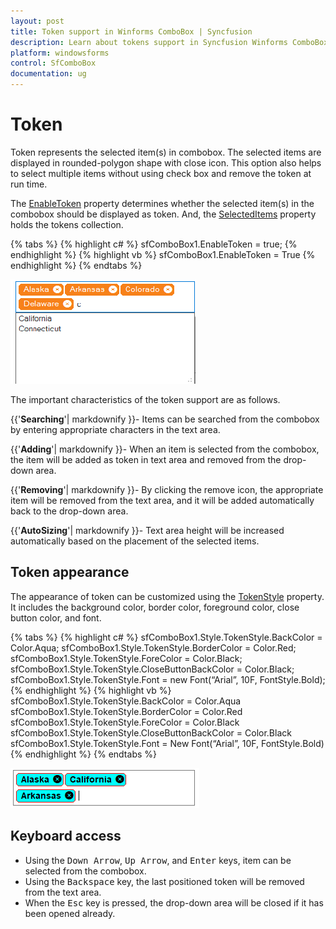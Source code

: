 ```yaml
---
layout: post
title: Token support in Winforms ComboBox | Syncfusion
description: Learn about tokens support in Syncfusion Winforms ComboBox (SfComboBox) control and more details.
platform: windowsforms
control: SfComboBox
documentation: ug
---
```


# Token

Token represents the selected item(s) in combobox. The selected items are displayed in rounded-polygon shape with close icon. This option also helps to select multiple items without using check box and remove the token at run time. 

The [EnableToken](https://help.syncfusion.com/cr/windowsforms/Syncfusion.SfListView.WinForms~Syncfusion.WinForms.ListView.SfComboBox~EnableToken.html) property determines whether the selected item(s) in the combobox should be displayed as token. And, the [SelectedItems](https://help.syncfusion.com/cr/windowsforms/Syncfusion.SfListView.WinForms~Syncfusion.WinForms.ListView.SfComboBox~SelectedItems.html) property holds the tokens collection.

{% tabs %}
{% highlight c# %}
sfComboBox1.EnableToken = true;
{% endhighlight %}
{% highlight vb %}
sfComboBox1.EnableToken = True
{% endhighlight %}
{% endtabs %}

![Token support enabled in SfComboBox](Token_images/Token_img1.png)

The important characteristics of the token support are as follows.

{{'**Searching**'| markdownify }}- Items can be searched from the combobox by entering appropriate characters in the text area.

{{'**Adding**'| markdownify }}- When an item is selected from the combobox, the item will be added as token in text area and removed from the drop-down area. 

{{'**Removing**'| markdownify }}- By clicking the remove icon, the appropriate item will be removed from the text area, and it will be added automatically back to the drop-down area.

{{'**AutoSizing**'| markdownify }}- Text area height will be increased automatically based on the placement of the selected items.

## Token appearance

The appearance of token can be customized using the [TokenStyle](https://help.syncfusion.com/cr/windowsforms/Syncfusion.SfListView.WinForms~Syncfusion.WinForms.ListView.Styles.ComboBoxVisualStyle~TokenStyle.html) property. It includes the background color, border color, foreground color, close button color, and font.

{% tabs %}
{% highlight c# %}
sfComboBox1.Style.TokenStyle.BackColor = Color.Aqua;
sfComboBox1.Style.TokenStyle.BorderColor = Color.Red;
sfComboBox1.Style.TokenStyle.ForeColor = Color.Black;
sfComboBox1.Style.TokenStyle.CloseButtonBackColor = Color.Black;
sfComboBox1.Style.TokenStyle.Font = new Font(“Arial”, 10F, FontStyle.Bold);
{% endhighlight %}
{% highlight vb %}
sfComboBox1.Style.TokenStyle.BackColor = Color.Aqua
sfComboBox1.Style.TokenStyle.BorderColor = Color.Red
sfComboBox1.Style.TokenStyle.ForeColor = Color.Black
sfComboBox1.Style.TokenStyle.CloseButtonBackColor = Color.Black
sfComboBox1.Style.TokenStyle.Font = New Font(“Arial”, 10F, FontStyle.Bold)
{% endhighlight %}
{% endtabs %}

![Customizing the TokenStyle](Token_images/Token_img2.png)

## Keyboard access

* Using the <kbd>Down Arrow</kbd>, <kbd>Up Arrow</kbd>, and <kbd>Enter</kbd> keys, item can be selected from the combobox.
* Using the <kbd>Backspace</kbd> key, the last positioned token will be removed from the text area.
* When the <kbd>Esc</kbd> key is pressed, the drop-down area will be closed if it has been opened already. 